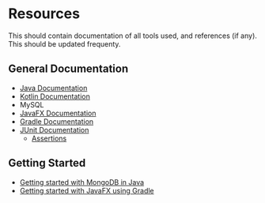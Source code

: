 # Resources

This should contain documentation of all tools used, and references (if any). This should be updated frequenty.

## General Documentation
- [Java Documentation](https://docs.oracle.com/en/java/javase/21/)
- [Kotlin Documentation](https://kotlinlang.org/docs/home.html)
- MySQL
- [JavaFX Documentation](https://openjfx.io/index.html)
- [Gradle Documentation](https://docs.gradle.org/current/userguide/userguide.html)
- [JUnit Documentation](https://junit.org/junit5/docs/5.12.2/api/)
  - [Assertions](https://junit.org/junit5/docs/5.12.2/api/org.junit.jupiter.api/org/junit/jupiter/api/Assertions.html)

## Getting Started
- [Getting started with MongoDB in Java](https://www.mongodb.com/docs/drivers/java/sync/current/get-started/)
- [Getting started with JavaFX using Gradle](https://openjfx.io/openjfx-docs/#gradle)

